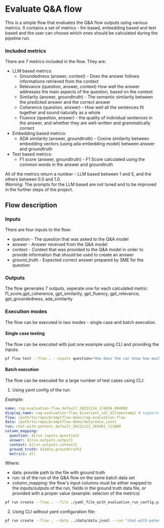 # Evaluate Q&A flow

This is a simple flow that evaluates the Q&A flow outputs using various metrics.
It contains a set of metrics - llm based, embedding based and text based and the user can choose which ones should be calculated during the pipeline run.


### Included metrics
There are 7 metrics included in the flow. They are:
 - LLM based metrics:
    - Groundedness (answer, context) - Does the answer follows informations retrieved from the context
    - Relevance (question, answer, context)  How well the answer addresses the main aspects of the question, based on the context
    - Similarity (answer, groundtruth) -  The semantic similarity between the predicted answer and the correct answer
    - Coherence (question, answer) - How well all the sentences fit together and sound naturally as a whole
    - Fluence (question, answer) - the quality of individual sentences in the answer, and whether they are well-written and grammatically correct
 - Embedding based metrics:
    - ADA similarity (answer, groundtruth) - Cosine similarity between embedding vectors (using ada embedding model) between answer and groundtruth
 - Text based metrics:
    - F1 score (answer, groundtruth) - F1 Score calculated using the common words in the answer and groundtruth

All of the metrics return a number - LLM based between 1 and 5, and the others between 0.0 and 1.0.\
_Warning:_ The prompts for the LLM based are not tuned and to be improved in the further steps of the project.

## Flow description

### Inputs
There are four inputs to the flow:
 - question - The question that was asked to the Q&A model
 - answer - Answer received from the Q&A model
 - context - Context that was provided to the Q&A model in order to provide information that should be used to create an answer
 - ground_truth - Expected correct answer prepared by SME for the question

### Outputs
The flow generates 7 outputs, seperate one for each calculated metric:\
f1_score,gpt_coherence, gpt_similarity, gpt_fluency, gpt_relevance, gpt_groundedness, ada_similarity

### Execution modes

The flow can be executed in two modes - single case and batch execution.

#### Single case testing
The flow can be executed with just one example using CLI and providing the inputs:
```bash
pf flow test --flow . --inputs question="How does the car know how much fuel is in the tank?" answer="Turn on engine and look at the dashboard" ground_truth="Dashboard has a fuel gauge" context="The car is equiped with many gauges. When the engine is turned on you can check the battery level, fuel level, oil temperature."
```

#### Batch execution
The flow can be executed for a large number of test cases using CLI:

1. Using yaml config of the run:

_Example:_
```yaml
name: rag-evaluation-flow_default_20231124_174856_894000
display_name: rag-evaluation-flow_${variant_id}_${timestamp} # supported: ${variant_id},${timestamp},${run}
flow: /path/to/repo/promptflow-demo/rag-evaluation-flow
data: /path/to/repo/promptflow-demo/data/data.jsonl
run: chat-with-patents_default_20231123_164401_111000
column_mapping:
  question: ${run.inputs.question}
  answer: ${run.outputs.output}
  context: ${run.outputs.context}
  ground_truth: ${data.groundtruth}
  metrics: all
```
 Where:
 - data: provide path to the file with ground truth
 - run: id of the run of the Q&A flow on the same batch data set
 - column_mapping: the flow's input columns must be either mapped to the inputs/outputs of the run, fields in the ground truth data file, or provided with a proper value (example: selecion of the metrics)

```bash
pf run create --flow . --file ./yaml_file_with_evaluation_run_config.yaml     
```

2. Using CLI without yaml configuration file:

```bash
pf run create --flow . --data ../data/data.jsonl --run "chat-with-patents_default_20231123_164401_111000" --column-mapping ground_truth='${data.groundtruth}' question='${run.inputs.question}' answer='${run.outputs.output}' context='${run.outputs.context}' metrics='all' --stream
```
